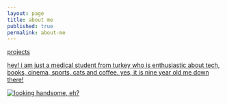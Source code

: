 ```yaml
---
layout: page
title: about me
published: true
permalink: about-me
---
```

<a href="/projects">projects</a> <a href="/docs/CV_BoraOden.pdf">

<!--- <img src="images/medic.gif" alt="mediiic!" width="245" height="127"> --->

hey! i am just a medical student from turkey who is enthusiastic about tech, books, cinema, sports, cats and coffee. yes, it is nine year old me down there!

![looking handsome, eh?]({{site.baseurl}}/images/bora1a.png)
